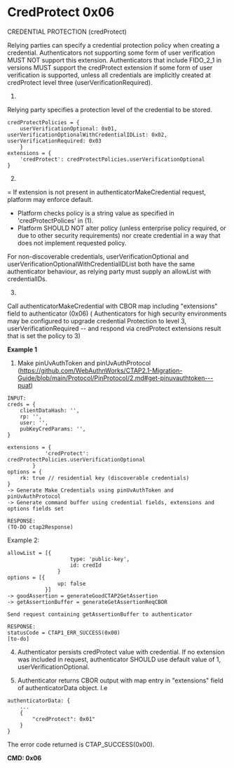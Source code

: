 # CredProtect 0x06
CREDENTIAL PROTECTION (credProtect)

Relying parties can specify a credential protection policy when creating a credential. 
Authenticators not supporting some form of user verification MUST NOT support this extension. 
Authenticators that include FIDO_2_1 in versions MUST support the credProtect extension if some form of user verification is supported, unless all credentials are implicitly created at credProtect level three (userVerificationRequired).


1. 
Relying party specifies a protection level of the credential to be stored.

```
credProtectPolicies = { 
    userVerificationOptional: 0x01, userVerificationOptionalWithCredentialIDList: 0x02, userVerificationRequired: 0x03 
    }
extensions = {
	'credProtect': credProtectPolicies.userVerificationOptional
}
```


2. 
= If extension is not present in authenticatorMakeCredential request, platform may enforce default. 

- Platform checks policy is a string value as specified in 'credProtectPolices' in (1).
- Platform SHOULD NOT alter policy (unless enterprise policy required, or due to other security requirements) nor create credential in a way that does not implement requested policy.

For non-discoverable credentials, userVerificationOptional and userVerificationOptionalWithCredentialIDList both have the same authenticator behaviour, as relying party must supply an allowList with credentialIDs.

3. 
Call authenticatorMakeCredential with CBOR map including "extensions" field to authenticator (0x06)
( Authenticators for high security environments may be configured to upgrade credential Protection to level 3, userVerificationRequired -- and respond via credProtect extensions result that is set the policy to 3)

**Example 1**
1. Make pinUvAuthToken and pinUvAuthProtocol (https://github.com/WebAuthnWorks/CTAP2.1-Migration-Guide/blob/main/Protocol/PinProtocol/2.md#get-pinuvauthtoken---puat)
```
INPUT:
creds = {
    clientDataHash: '',
    rp: '',
    user: '',
    pubKeyCredParams: '',
}

extensions = {
            'credProtect': credProtectPolicies.userVerificationOptional
        }
options = {
    rk: true // residential key (discoverable credentials)
}
-> Generate Make Credentials using pinUvAuthToken and pinUvAuthProtocol
-> Generate command buffer using credential fields, extensions and options fields set

RESPONSE:
(TO-DO ctap2Response) 
```

Example 2:
```
allowList = [{
                    type: 'public-key',
                    id: credId
                }
options = [{
                up: false
            }]
-> goodAssertion = generateGoodCTAP2GetAssertion
-> getAssertionBuffer = generateGetAssertionReqCBOR

Send request containing getAssertionBuffer to authenticator

RESPONSE:
statusCode = CTAP1_ERR_SUCCESS(0x00)
[to-do]
```
4. Authenticator persists credProtect value with credential. If no extension was included in request, authenticator SHOULD use default value of 1, userVerificationOptional. 

5. Authenticator returns CBOR output with map entry in "extensions" field of authenticatorData object. I.e
```
authenticatorData: {
    ...
    { 
        "credProtect": 0x01" 
    }
}
```
The error code returned is CTAP_SUCCESS(0x00).


**CMD: 0x06**
